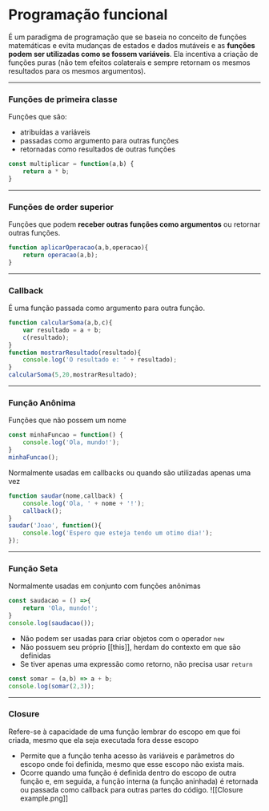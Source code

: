# Programação funcional

É um paradigma de programação que se baseia no conceito de funções matemáticas e evita mudanças de estados e dados mutáveis e as **funções podem ser utilizadas como se fossem variáveis**.
Ela incentiva a criação de funções puras (não tem efeitos colaterais e sempre retornam os mesmos resultados para os mesmos argumentos).
___
### Funções de primeira classe
Funções que são:
- atribuídas a variáveis
- passadas como argumento para outras funções
- retornadas como resultados de outras funções
``` js
const multiplicar = function(a,b) {
	return a * b;
}
```
___
### Funções de order superior
Funções que podem **receber outras funções como argumentos** ou retornar outras funções.
``` js
function aplicarOperacao(a,b,operacao){
	return operacao(a,b);
}
```
___
### Callback
É uma função passada como argumento para outra função.
```js
function calcularSoma(a,b,c){
	var resultado = a + b;
	c(resultado);
}
function mostrarResultado(resultado){
	console.log('O resultado e: ' + resultado);
}
calcularSoma(5,20,mostrarResultado);
```
___
### Função Anônima
Funções que não possem um nome
```js
const minhaFuncao = function() {
	console.log('Ola, mundo!');
}
minhaFuncao();
```
Normalmente usadas em callbacks ou quando são utilizadas apenas uma vez
```js
function saudar(nome,callback) {
	console.log('Ola, ' + nome + '!');
	callback();
}
saudar('Joao', function(){
	console.log('Espero que esteja tendo um otimo dia!');
});
```
___
### Função Seta
Normalmente usadas em conjunto com funções anônimas
```js
const saudacao = () =>{
	return 'Ola, mundo!';
}
console.log(saudacao());
```
- Não podem ser usadas para criar objetos com o operador `new`
- Não possuem seu próprio [[this]], herdam do contexto em que são definidas
- Se tiver apenas uma expressão como retorno, não precisa usar `return`
```js
const somar = (a,b) => a + b;
console.log(somar(2,3));
```
___
### Closure
Refere-se à capacidade de uma função lembrar do escopo em que foi criada, mesmo que ela seja executada fora desse escopo
- Permite que a função tenha acesso às variáveis e parâmetros do escopo onde foi definida, mesmo que esse escopo não exista mais.
- Ocorre quando uma função é definida dentro do escopo de outra função e, em seguida, a função interna (a função aninhada) é retornada ou passada como callback para outras partes do código.
![[Closure example.png]]